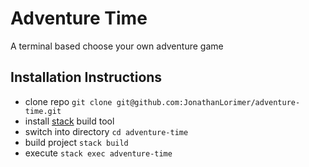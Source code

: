 # Adventure Time

A terminal based choose your own adventure game

## Installation Instructions

- clone repo `git clone git@github.com:JonathanLorimer/adventure-time.git`
- install [stack](git@github.com:JonathanLorimer/adventure-time.git) build tool
- switch into directory `cd adventure-time`
- build project `stack build`
- execute `stack exec adventure-time`
